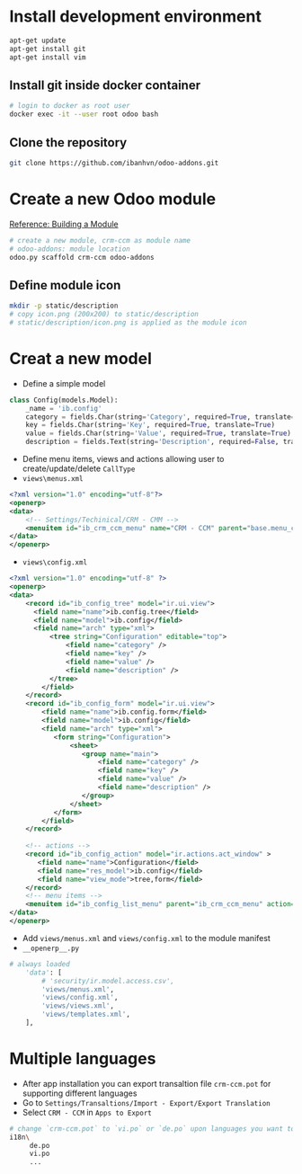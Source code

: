 # Install development environment

```sh
apt-get update
apt-get install git
apt-get install vim
```
## Install git inside docker container

```sh
# login to docker as root user
docker exec -it --user root odoo bash
```
## Clone the repository

```sh
git clone https://github.com/ibanhvn/odoo-addons.git
```
# Create a new Odoo module

[Reference: Building a Module](https://www.odoo.com/documentation/9.0/howtos/backend.html)
```sh
# create a new module, crm-ccm as module name
# odoo-addons: module location
odoo.py scaffold crm-ccm odoo-addons
```
## Define module icon

```sh
mkdir -p static/description
# copy icon.png (200x200) to static/description
# static/description/icon.png is applied as the module icon
```
# Creat a new model
- Define a simple model
```python
class Config(models.Model):
    _name = 'ib.config'
    category = fields.Char(string='Category', required=True, translate=True)
    key = fields.Char(string='Key', required=True, translate=True)
    value = fields.Char(string='Value', required=True, translate=True)
    description = fields.Text(string='Description', required=False, translate=True)
```
- Define menu items, views and actions allowing user to create/update/delete `CallType`
- `views\menus.xml` 
```xml
<?xml version="1.0" encoding="utf-8"?>
<openerp>
<data>
    <!-- Settings/Techinical/CRM - CMM -->
    <menuitem id="ib_crm_ccm_menu" name="CRM - CCM" parent="base.menu_custom" sequence="1" />
</data>
</openerp>
```
- `views\config.xml`
```xml
<?xml version="1.0" encoding="utf-8" ?>
<openerp>
<data>
    <record id="ib_config_tree" model="ir.ui.view">
      <field name="name">ib.config.tree</field>
      <field name="model">ib.config</field>
      <field name="arch" type="xml">
          <tree string="Configuration" editable="top">
              <field name="category" />
              <field name="key" />
              <field name="value" />
              <field name="description" /> 
          </tree> 
        </field>
    </record>
    <record id="ib_config_form" model="ir.ui.view">
        <field name="name">ib.config.form</field>
        <field name="model">ib.config</field>
        <field name="arch" type="xml">
           <form string="Configuration">
               <sheet>
                  <group name="main">
                      <field name="category" />
                      <field name="key" />
                      <field name="value" />
                      <field name="description" /> 
                  </group> 
               </sheet>
           </form> 
        </field> 
    </record>
    
    <!-- actions -->
    <record id="ib_config_action" model="ir.actions.act_window" >
       <field name="name">Configuration</field>
       <field name="res_model">ib.config</field>
       <field name="view_mode">tree,form</field> 
    </record>
    <!-- menu items -->
    <menuitem id="ib_config_list_menu" parent="ib_crm_ccm_menu" action="ib_config_action" sequence="10" />   
</data>
</openerp>
```
- Add `views/menus.xml` and `views/config.xml` to the module manifest
- `__openerp__.py`
```python
# always loaded
    'data': [
        # 'security/ir.model.access.csv',
        'views/menus.xml',
        'views/config.xml',
        'views/views.xml',
        'views/templates.xml',
    ],
```
# Multiple languages
- After app installation you can export transaltion file `crm-ccm.pot` for supporting different languages
- Go to `Settings/Transaltions/Import - Export/Export Translation`
- Select `CRM - CCM` in `Apps to Export`
```sh
# change `crm-ccm.pot` to `vi.po` or `de.po` upon languages you want to support
i18n\
     de.po
     vi.po
     ...
```
